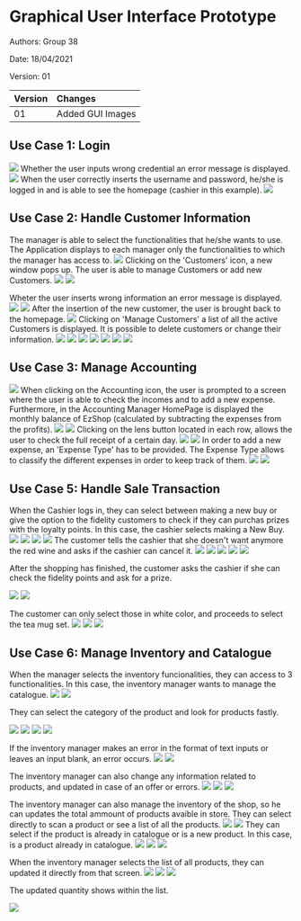 # Graphical User Interface Prototype  

Authors: Group 38

Date: 18/04/2021

Version: 01

| Version | Changes | 
| ----------------- |:-----------|
| 01 | Added GUI Images |


## Use Case 1: Login
![](GUI_images/Login_1.png)
Whether the user inputs wrong credential an error message is displayed.
![](GUI_images/Login_2.png)
When the user correctly inserts the username and password, he/she is logged in and is able to see the homepage (cashier in this example).
![](GUI_images/Cashier_1.png)

## Use Case 2: Handle Customer Information
The manager is able to select the functionalities that he/she wants to use. The Application displays to each manager only the functionalities to which the manager has access to.
![](GUI_images/SelectRole.png)
Clicking on the 'Customers' icon, a new window pops up. The user is able to manage Customers or add new Customers.
![](GUI_images/CustManager_1.png)
![](GUI_images/CustManager_2.png)

Wheter the user inserts wrong information an error message is displayed.
![](GUI_images/CustManager_3.png)
![](GUI_images/CustManager_4.png)
After the insertion of the new customer, the user is brought back to the homepage.
![](GUI_images/CustManager_1.png)
Clicking on 'Manage Customers' a list of all the active Customers is displayed. It is possible to delete customers or change their information.
![](GUI_images/CustManager_5.png)
![](GUI_images/CustManager_6.png)
![](GUI_images/CustManager_7.png)
![](GUI_images/CustManager_8.png)
![](GUI_images/CustManager_5.png)
![](GUI_images/CustManager_9.png)
![](GUI_images/CustManager_10.png)

## Use Case 3: Manage Accounting
![](GUI_images/SelectRole.png)
When clicking on the Accounting icon, the user is prompted to a screen where the user is able to check the incomes and to add a new expense. Furthermore, in the Accounting Manager HomePage is displayed the monthly balance of EzShop (calculated by subtracting the expenses from the profits).
![](GUI_images/AcctManager_1.png)
![](GUI_images/AcctManager_2.png)
Clicking on the lens button located in each row, allows the user to check the full receipt of a certain day.
![](GUI_images/AcctManager_3.png)
![](GUI_images/AcctManager_1.png)
In order to add a new expense, an 'Expense Type' has to be provided. The Expense Type allows to classify the different expenses in order to keep track of them.
![](GUI_images/AcctManager_4.png)
![](GUI_images/AcctManager_5.png)

## Use Case 5: Handle Sale Transaction
When the Cashier logs in, they can select between making a new buy or give the option to the fidelity customers to check if they can purchas prizes with the loyalty points. In this case, the cashier selects making a New Buy.
![](GUI_images/Cashier_1.png)
![](GUI_images/Cashier_2.png)
![](GUI_images/Cashier_10.png)
![](GUI_images/Cashier_4.png)
The customer tells the cashier that she doesn't want anymore the red wine and asks if the cashier can cancel it.
![](GUI_images/Cashier_5.png)
![](GUI_images/Cashier_6.png)
![](GUI_images/Cashier_7.png)
![](GUI_images/Cashier_8.png)
![](GUI_images/Cashier_9.png)

After the shopping has finished, the customer asks the cashier if she can check the fidelity points and ask for a prize.

![](GUI_images/Cashier_1.png)
![](GUI_images/Cashier_3.png)

The customer can only select those in white color, and proceeds to select the tea mug set.
![](GUI_images/Cashier_11.png)
![](GUI_images/Cashier_12.png)
![](GUI_images/Cashier_13.png)


## Use Case 6: Manage Inventory and Catalogue

When the manager selects the inventory funcionalities, they can access to 3 functionalities. In this case, the inventory manager wants to manage the catalogue.
![](GUI_images/InvManager_1.png)
![](GUI_images/InvManager_15.png)

They can select the category of the product and look for products fastly.

![](GUI_images/InvManager_16.png)
![](GUI_images/InvManager_17.png)
![](GUI_images/InvManager_18.png)
![](GUI_images/InvManager_10.png)

If the inventory manager makes an error in the format of text inputs or leaves an input blank, an error occurs.
![](GUI_images/InvManager_11.png)
![](GUI_images/InvManager_12.png)

The inventory manager can also change any information related to products, and updated in case of an offer or errors.
![](GUI_images/InvManager_16.png)
![](GUI_images/InvManager_13.png)
![](GUI_images/InvManager_14.png)

The inventory manager can also manage the inventory of the shop, so he can updates the total ammount of products avaible in store. They can select directly to scan a product or see a list of all the products.
![](GUI_images/InvManager_1.png)
![](GUI_images/InvManager_2.png)
They can select if the product is already in catalogue or is a new product. In this case, is a product already in catalogue.
![](GUI_images/InvManager_3.png)
![](GUI_images/InvManager_4.png)
![](GUI_images/InvManager_5.png)

When the inventory manager selects the list of all products, they can updated it directly from that screen.
![](GUI_images/InvManager_15.png)
![](GUI_images/InvManager_7.png)
![](GUI_images/InvManager_8.png)

The updated quantity shows within the list.

![](GUI_images/InvManager_9.png)



